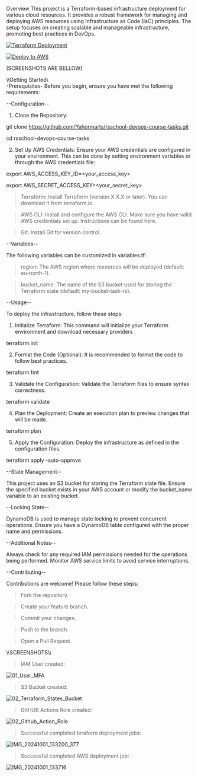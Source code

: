 Overview
This project is a Terraform-based infrastructure deployment for various cloud resources. It provides a robust framework for managing and deploying AWS resources using Infrastructure as Code (IaC) principles. The setup focuses on creating scalable and manageable infrastructure, promoting best practices in DevOps.

[![Terraform Deployment](https://github.com/Yahormarts/rsschool-devops-course-tasks/actions/workflows/deploy-terraform.yml/badge.svg)](https://github.com/Yahormarts/rsschool-devops-course-tasks/actions/workflows/deploy-terraform.yml)

[![Deploy to AWS](https://github.com/Yahormarts/rsschool-devops-course-tasks/actions/workflows/deploy-aws.yml/badge.svg)](https://github.com/Yahormarts/rsschool-devops-course-tasks/actions/workflows/deploy-aws.yml)

(SCREENSHOTS ARE BELLOW)

\\\Getting Started\\\
-Prerequisites-
Before you begin, ensure you have met the following requirements:

--Configuration--
1) Clone the Repository:

git clone https://github.com/Yahormarts/rsschool-devops-course-tasks.git

cd rsschool-devops-course-tasks

2) Set Up AWS Credentials: Ensure your AWS credentials are configured in your environment. This can be done by setting environment variables or through the AWS credentials file:

export AWS_ACCESS_KEY_ID=<your_access_key>

export AWS_SECRET_ACCESS_KEY=<your_secret_key>

>Terraform: Install Terraform (version X.X.X or later). You can download it from terraform.io.

>AWS CLI: Install and configure the AWS CLI. Make sure you have valid AWS credentials set up. Instructions can be found here.

>Git: Install Git for version control.

--Variables--

The following variables can be customized in variables.tf:

>region: The AWS region where resources will be deployed (default: eu-north-1).

>bucket_name: The name of the S3 bucket used for storing the Terraform state (default: my-bucket-task-rs).

--Usage--

To deploy the infrastructure, follow these steps:

1) Initialize Terraform: This command will initialize your Terraform environment and download necessary providers

terraform init

2) Format the Code (Optional): It is recommended to format the code to follow best practices.

terraform fmt

3) Validate the Configuration: Validate the Terraform files to ensure syntax correctness.

terraform validate

4) Plan the Deployment: Create an execution plan to preview changes that will be made.

terraform plan

5) Apply the Configuration: Deploy the infrastructure as defined in the configuration files.

terraform apply -auto-approve

--State Management--

This project uses an S3 bucket for storing the Terraform state file. Ensure the specified bucket exists in your AWS account or modify the bucket_name variable to an existing bucket.

--Locking State--

DynamoDB is used to manage state locking to prevent concurrent operations. Ensure you have a DynamoDB table configured with the proper name and permissions.

--Additional Notes--

Always check for any required IAM permissions needed for the operations being performed.
Monitor AWS service limits to avoid service interruptions.

--Contributing--

Contributions are welcome! Please follow these steps:

>Fork the repository.

>Create your feature branch.

>Commit your changes.

>Push to the branch.

>Open a Pull Request.

\\\SCREENSHOTS\\\

>IAM User created:

![01_User_MFA](https://github.com/user-attachments/assets/e123704d-210d-4563-bdb6-d80c8053d288)

>S3 Bucket created:

![02_Terraform_States_Bucket](https://github.com/user-attachments/assets/0c244f6e-807f-4865-bc7a-0941a31b4323)

>GitHUB Actions Role created:

![02_Github_Action_Role](https://github.com/user-attachments/assets/0e34c7dd-abb5-4e74-a9d9-67bd10917ade)

>Successful completed teraform deployment jobs:

![IMG_20241001_133200_377](https://github.com/user-attachments/assets/10f3ab5d-8bab-48f0-a19b-a44e18382b44)

>Successful completed AWS deployment job:

![IMG_20241001_133716](https://github.com/user-attachments/assets/78165bb3-6cc0-41ea-b530-dbf001e166fc)

